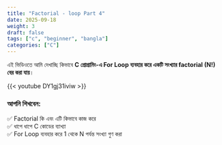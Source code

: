 ```yaml
---
title: "Factorial - loop Part 4"
date: 2025-09-18
weight: 3
draft: false
tags: ["c", "beginner", "bangla"]
categories: ["C"]
---
```


এই ভিডিওতে আমি দেখাচ্ছি কিভাবে **C প্রোগ্রামিং-এ For Loop ব্যবহার করে একটি সংখ্যার factorial (N!) বের করা যায়**।

{{< youtube DY1gj31iviw >}}

### আপনি শিখবেন:

✅ Factorial কি এবং এটি কিভাবে কাজ করে  
✅ ধাপে ধাপে C কোডের ব্যাখ্যা  
✅ For Loop ব্যবহার করে 1 থেকে N পর্যন্ত সংখ্যা গুণ করা
